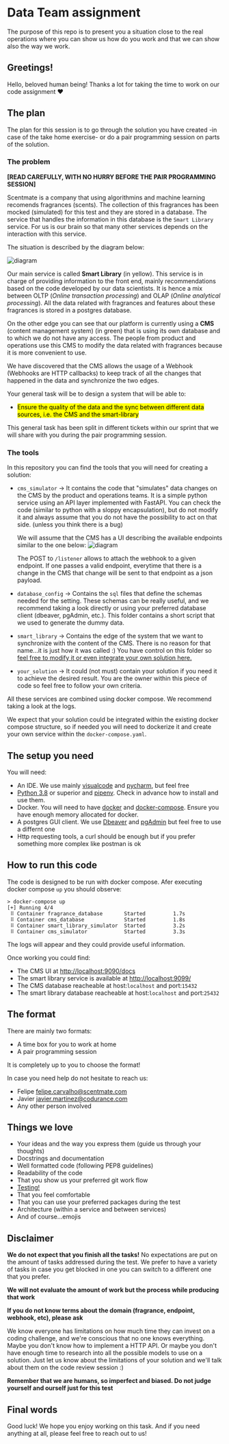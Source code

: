 # Data Team assignment

The purpose of this repo is to present you a situation close to the real operations where you can show us how do you
work and that we can show also the way we work.

## Greetings!

Hello, beloved human being! Thanks a lot for taking the time to work on our code assignment ❤️

## The plan

The plan for this session is to go through the solution you have created -in case of the take home exercise- or do a
pair programming session on parts of the solution.

### The problem
**[READ CAREFULLY, WITH NO HURRY BEFORE THE PAIR PROGRAMMING SESSION]**

Scentmate is a company that using algorithmins and machine learning recomends fragrances (scents). The collection of this fragrances has been mocked (simulated) for this test and they are stored in a database. The service that handles the information in this database is the `Smart Library` service. For us is our brain so that many other services depends on the interaction with this service. 

The situation is described by the diagram below:

![diagram](/assets/assignment_diagram.png)

Our main service is called **Smart Library** (in yellow). This service is in charge of providing information to the
front end, mainly recommendations based on the code developed by our data scientists. It is hence a mix between OLTP (_Online transaction processing_) and OLAP (_Online analytical processing_). All the data related with fragrances and
features about these fragrances is stored in a postgres database.

On the other edge you can see that our platform is currently using a **CMS** (content management system) (in green) that is
using its own database and to which we do not have any access. The people from product and operations use this CMS to
modify the data related with fragrances because it is more convenient to use.

We have discovered that the CMS allows the usage of a Webhook (Webhooks are HTTP callbacks) to keep track of all the
changes that happened in the data and synchronize the two edges. 

Your general task will be to design a system that will be able to:

- <mark>Ensure the quality of the data and the sync between different data sources, i.e. the CMS and the smart-library</mark>

This general task has been split in different tickets within our sprint that we will share with you during the pair programming session.

### The tools

In this repository you can find the tools that you will need for creating a solution:

- `cms_simulator` -> It contains the code that "simulates" data changes on the CMS by the product and operations teams.
  It is a simple python service using an API layer implemented with FastAPI. You can check the code (similar to
  python with a sloppy encapsulation), but do not modify it and always assume that you do not have the possibility to
  act on that side. (unless you think there is a bug)

  We will assume that the CMS has a UI describing the available endpoints similar to the one below:
  ![diagram](/assets/cms_openapi.png)

  The POST to `/listener` allows to attach the webhook to a given endpoint. If one passes a valid endpoint, everytime that there is a change in the CMS that change will be sent to that endpoint as a json payload.

- `database_config` -> Contains the `sql` files that define the schemas needed for the setting. These schemas can be
  really useful, and we recommend taking a look directly or using your preferred database client (dbeaver, pgAdmin,
  etc.). This folder contains a short script that we used to generate the dummy data.

- `smart_library` -> Contains the edge of the system that we want to synchronize with the content of the
  CMS. There is no reason for that name...it is just how it was called :)
  You have control on this folder so <ins>feel free to modify it or even integrate your own solution here.</ins>

- `your_solution` -> It could (not must) contain your solution if you need it to achieve the desired result. You are the owner within this piece of code so feel free to follow your own criteria.

All these services are combined using docker compose. We recommend taking a look at the logs. 

We expect that your
solution could be integrated within the existing docker compose structure, so if needed you will need to dockerize it and create
your own service within the `docker-compose.yaml`.

## The setup you need
You will need:

- An IDE. We use mainly [visualcode](https://code.visualstudio.com/) and [pycharm](https://www.jetbrains.com/pycharm/), but feel free 
- [Python 3.8](https://www.python.org/) or superior and [pipenv](https://pipenv.pypa.io/en/latest/). Check in advance how to install and use them. 
- Docker. You will need to have [docker](https://docs.docker.com/get-docker/) and [docker-compose](https://docs.docker.com/compose/install/). Ensure you have enough memory allocated for docker.
- A postgres GUI client. We use [Dbeaver](https://dbeaver.io/) and [pgAdmin](https://www.pgadmin.org/) but feel free to use a differnt one
- Http requesting tools, a curl should be enough but if you prefer something more complex like postman is ok
## How to run this code
The code is designed to be run with docker compose. Afer executing docker compose `up` you should observe:

```shell
> docker-compose up              
[+] Running 4/4
 ⠿ Container fragrance_database       Started         1.7s
 ⠿ Container cms_database             Started         1.8s
 ⠿ Container smart_library_simulator  Started         3.2s
 ⠿ Container cms_simulator            Started         3.3s
```

The logs will appear and they could provide useful information.

Once working you could find:
- The CMS UI at [http://localhost:9090/docs](http://localhost:9090/docs)
- The smart library service is available at [http://localhost:9099/](http://localhost:9099/)
- The CMS database reacheable at host:`localhost` and port:`15432`
- The smart library database reacheable at host:`localhost` and port:`25432`


## The format

There are mainly two formats:

- A time box for you to work at home
- A pair programming session

It is completely up to you to choose the format!

In case you need help do not hesitate to reach us:

- Felipe felipe.carvalho@scentmate.com
- Javier javier.martinez@codurance.com
- Any other person involved

## Things we love

- Your ideas and the way you express them (guide us through your thoughts)
- Docstrings and documentation
- Well formatted code (following PEP8 guidelines)
- Readability of the code
- That you show us your preferred git work flow
- <ins>Testing!</ins>
- That you feel comfortable
- That you can use your preferred packages during the test
- Architecture (within a service and between services)
- And of course...emojis

## Disclaimer
**We do not expect that you finish all the tasks!** No expectations are put on the amount of tasks addressed during the test. We prefer to have a variety of tasks in case you get blocked in one you can switch to a different one that you prefer.

**We will not evaluate the amount of work but the process while producing that work**

**If you do not know terms about the domain (fragrance, endpoint, webhook, etc), please ask**

We know everyone has limitations on how much time they can invest on a coding challenge, and we're conscious that no one
knows everything. Maybe you don't know how to implement a HTTP API. Or maybe you don't have enough time to research into
all the possible models to use on a solution. Just let us know about the limitations of your solution and we'll talk
about them on the code review session :)

**Remember that we are humans, so imperfect and biased. Do not judge yourself and ourself just for this test**

## Final words

Good luck! We hope you enjoy working on this task. And if you need anything at all, please feel free to reach out to us!